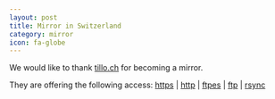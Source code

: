```yaml
---
layout: post
title: Mirror in Switzerland
category: mirror
icon: fa-globe
---
```


We would like to thank [tillo.ch](https://mirror.tillo.ch) for becoming a mirror.

They are offering the following access: [https](https://mirror.tillo.ch/ftp/blackarch/) | [http](http://mirror.tillo.ch/ftp/blackarch/) | [ftpes](ftpes://mirror.tillo.ch/blackarch/) | [ftp](ftp://mirror.tillo.ch/blackarch/) | [rsync](rsync://mirror.tillo.ch/blackarch/)